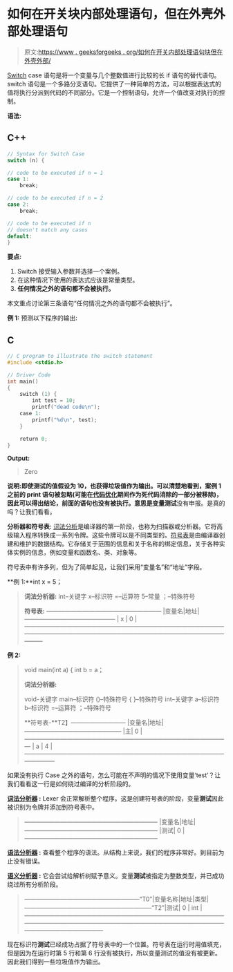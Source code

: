 # 如何在开关块内部处理语句，但在外壳外部处理语句

> 原文:[https://www . geeksforgeeks . org/如何在开关内部处理语句块但在外壳外部/](https://www.geeksforgeeks.org/how-a-statement-is-handled-inside-switch-block-but-outside-case/)

[Switch](https://www.geeksforgeeks.org/switch-statement-cc/) case 语句是将一个变量与几个整数值进行比较的长 if 语句的替代语句。switch 语句是一个多路分支语句。它提供了一种简单的方法，可以根据表达式的值将执行分派到代码的不同部分。它是一个控制语句，允许一个值改变对执行的控制。

**语法:**

## C++

```cpp
// Syntax for Switch Case
switch (n) {

// code to be executed if n = 1
case 1:
    break;

// code to be executed if n = 2
case 2:
    break;

// code to be executed if n
// doesn't match any cases
default:
}
```

**要点:**

1.  Switch 接受输入参数并选择一个案例。
2.  在这种情况下使用的表达式应该是常量类型。
3.  **任何情况之外的语句都不会被执行。**

本文重点讨论第三条语句“任何情况之外的语句都不会被执行”。

**例 1:** 预测以下程序的输出:

## C

```cpp
// C program to illustrate the switch statement
#include <stdio.h>

// Driver Code
int main()
{
    switch (1) {
        int test = 10;
        printf("dead code\n");
    case 1:
        printf("%d\n", test);
    }

    return 0;
}
```

**Output:**

> Zero

**说明:**即使测试的值假设为 10，也获得垃圾值作为输出。可以清楚地看到，案例 1 之前的 print 语句被忽略(可能在[代码优化](https://www.geeksforgeeks.org/code-optimization-in-compiler-design/)期间作为死代码消除的一部分被移除)，因此可以得出结论，前面的语句也没有被执行。意思是**变量测试**没有申报。是真的吗？让我们看看。

**分析器和符号表:** [词法分析](https://www.geeksforgeeks.org/introduction-of-lexical-analysis/)是编译器的第一阶段，也称为扫描器或分析器。它将高级输入程序转换成一系列令牌。这些令牌可以是不同类型的。[符号表](https://www.geeksforgeeks.org/symbol-table-compiler/)是由编译器创建和维护的数据结构。它存储关于范围的信息和关于名称的绑定信息，关于各种实体实例的信息，例如变量和函数名、类、对象等。

符号表中有许多列，但为了简单起见，让我们采用“变量名”和“地址”字段。

**例 1:**int x = 5；

> **词法分析器:**
> int–关键字
> x–标识符
> =–运算符
> 5–常量
> ；–特殊符号
> 
> **符号表:**
> ———————————————————
> |变量名|地址|
> ———————————————
> | x | 0 |
> —————————————————————————————————————————————————————————————————————

**例 2:**

> void main(int a)
> {
> int b = a；
> 
> **词法分析器:**
> 
> void-关键字
> main–标识符
> ()–特殊符号
> { }–特殊符号
> int–关键字
> a–标识符
> b–标识符
> =–运算符
> ；–特殊符号
> 
> **符号表-**T2】—————————
> |变量名|地址|
> ————————————————
> |主| 0 |
> ——————————————————————————————————
> | a | 4 |
> ——————————————————————————————————————

如果没有执行 Case 之外的语句，怎么可能在不声明的情况下使用变量‘test’？让我们看看这一行是如何绕过编译的分析阶段的。

**<u>词法分析器</u> :** Lexer 会正常解析整个程序。这是创建符号表的阶段，变量**测试**因此被识别为令牌并添加到符号表中。

> ——————————————————————
> |变量名|地址|
> ——————————————————————
> |测试| 0 |
> ——————————————————————

**<u>语法分析器</u> :** 查看整个程序的语法。从结构上来说，我们的程序非常好。到目前为止没有错误。

**<u>语义分析器</u> :** 它会尝试给解析树赋予意义。变量**测试**被指定为整数类型，并已成功绕过所有分析阶段。

> ———————————————————“T0”|变量名称|地址|类型|
> —————————————————————“T2”|测试| 0 | int |
> ———————————————————————————————————————————————————————————————————————————————

现在标识符**测试**已经成功占据了符号表中的一个位置。符号表在运行时用值填充，但是因为在运行时第 5 行和第 6 行没有被执行，所以变量测试的值没有被更新。因此我们得到一些垃圾值作为输出。